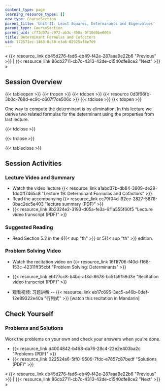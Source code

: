```yaml
---
content_type: page
learning_resource_types: []
ocw_type: CourseSection
parent_title: 'Unit II: Least Squares, Determinants and Eigenvalues'
parent_type: CourseSection
parent_uid: cf73d07a-c972-ab3c-450a-0f10d0be0664
title: Determinant Formulas and Cofactors
uid: 172571ec-1468-8c38-e3a6-02925af8e7d9
---
```


« {{< resource_link db45d276-fad6-eb49-f42e-287aaa9e22b6 "Previous" >}} | {{< resource_link 86cb2711-cb7c-4313-42de-c1540dfe8ce2 "Next" >}} »

Session Overview
----------------

{{< tableopen >}}
{{< tropen >}}
{{< tdopen >}}
{{< resource 0d3f66fb-3b0c-768d-ec9c-c607f7ce506c >}}
{{< tdclose >}}
{{< tdopen >}}


One way to compute the determinant is by elimination. In this lecture we derive two related formulas for the determinant using the properties from last lecture.


{{< tdclose >}}

{{< trclose >}}

{{< tableclose >}}

Session Activities
------------------

### Lecture Video and Summary

*   Watch the video lecture {{< resource_link a1abd37b-db84-3609-de29-1dd0ff7465c8 "Lecture 19: Determinant Formulas and Cofactors" >}}
*   Read the accompanying {{< resource_link cc79f04d-92ee-2827-5878-0bac2ec5e403 "lecture summary (PDF)" >}}
*   {{< resource_link 9b2324e2-3193-d05a-fe3a-6f1a555f60f5 "Lecture video transcript (PDF)" >}}

### Suggested Reading

*   Read Section 5.2 in the 4{{< sup "th" >}} or 5{{< sup "th" >}} edition.

### Problem Solving Video

*   Watch the recitation video on {{< resource_link 16f1f706-f40d-f168-153c-42311ff35cbf "Problem Solving: Determinants" >}}
*   {{< resource_link ebf27cc8-b4bc-af3d-8678-bc5159f59d3e "Recitation video transcript (PDF)" >}}

*   观看视频: 习题讲解 -- {{< resource_link eb17c695-3ec5-a46b-0def-12e89322e40a "行列式" >}} \[watch this recitation in Mandarin\]

Check Yourself
--------------

### Problems and Solutions

Work the problems on your own and check your answers when you're done.

*   {{< resource_link d4004842-b468-da76-28c4-22e2e403ba2c "Problems (PDF)" >}}
*   {{< resource_link 022524a6-5ff0-9509-7fdc-e7857c87bedf "Solutions (PDF)" >}}

« {{< resource_link db45d276-fad6-eb49-f42e-287aaa9e22b6 "Previous" >}} | {{< resource_link 86cb2711-cb7c-4313-42de-c1540dfe8ce2 "Next" >}} »